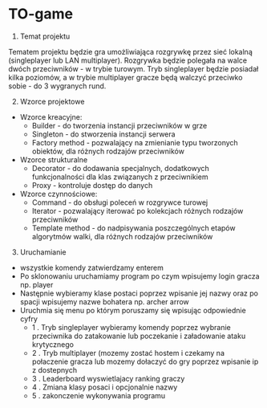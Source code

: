 # TO-game

1. Temat projektu

Tematem projektu będzie gra umożliwiająca rozgrywkę przez sieć lokalną (singleplayer lub LAN multiplayer). Rozgrywka będzie polegała na walce dwóch przeciwników - w trybie turowym. Tryb singleplayer będzie posiadał kilka poziomów, a w trybie multiplayer gracze będą walczyć przeciwko sobie - do 3 wygranych rund.

2. Wzorce projektowe
- Wzorce kreacyjne:
  - Builder - do tworzenia instancji przeciwników w grze
  - Singleton - do stworzenia instancji serwera
  - Factory method - pozwalający na zmienianie typu tworzonych obiektów, dla różnych rodzajów przeciwników
- Wzorce strukturalne
  - Decorator - do dodawania specjalnych, dodatkowych funkcjonalności dla klas związanych z przeciwnikiem
  - Proxy - kontroluje dostęp do danych
- Wzorce czynnościowe:
  - Command - do obsługi poleceń w rozgrywce turowej
  - Iterator - pozwalający iterować po kolekcjach różnych rodzajów przeciwników
  - Template method - do nadpisywania poszczególnych etapów algorytmów walki, dla różnych rodzajów przeciwników
  
3. Uruchamianie
- wszystkie komendy zatwierdzamy enterem
- Po sklonowaniu uruchamiamy program po czym wpisujemy login gracza np. player
- Następnie wybieramy klase postaci poprzez wpisanie jej nazwy oraz po spacji wpisujemy nazwe bohatera np. archer arrow
- Uruchmia się menu po którym poruszamy się wpisując odpowiednie cyfry 
  - 1 . Tryb singleplayer wybieramy komendy poprzez wybranie przeciwnika do zatakowanie lub poczekanie i załadowanie ataku krytycznego
  - 2 . Tryb multiplayer (mozemy zostać hostem i czekamy na połaczenie gracza lub mozemy dołaczyć do gry poprzez wpisanie ip z dostepnych
  - 3 . Leaderboard wyswietlajacy ranking graczy
  - 4 . Zmiana klasy posaci i opcjonalnie nazwy
  - 5 . zakonczenie wykonywania programu
